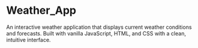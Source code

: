 # Weather_App
An interactive weather application that displays current weather conditions and forecasts. Built with vanilla JavaScript, HTML, and CSS with a clean, intuitive interface.
